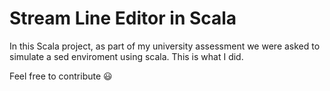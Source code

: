 # Stream Line Editor in Scala

In this Scala project, as part of my university assessment we were asked to simulate a sed enviroment using scala. This is what I did.

Feel free to contribute :smiley:
